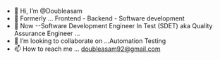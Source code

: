 - 👋 Hi, I’m @Doubleasam
- 👀 Formerly ... Frontend - Backend - Software development
- 🌱 Now --Software Development Engineer In Test (SDET) aka Quality Assurance Engineer ... 
- 💞️ I’m looking to collaborate on ...Automation Testing
- 📫 How to reach me ... doubleasam92@gmail.com

<!---
Doubleasam/Doubleasam is a ✨ special ✨ repository because its `README.md` (this file) appears on your GitHub profile.
You can click the Preview link to take a look at your changes.
--->
